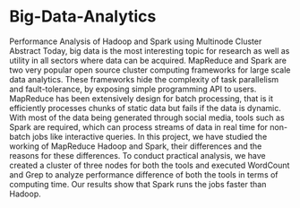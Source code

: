 # Big-Data-Analytics
Performance Analysis of Hadoop and Spark using Multinode Cluster
Abstract
Today, big data is the most interesting topic for research as well as utility in all
sectors where data can be acquired. MapReduce and Spark are two very popular open
source cluster computing frameworks for large scale data analytics. These
frameworks hide the complexity of task parallelism and fault-tolerance, by exposing
simple programming API to users. MapReduce has been extensively design for batch
processing, that is it efficiently processes chunks of static data but fails if the data is
dynamic. With most of the data being generated through social media, tools such as
Spark are required, which can process streams of data in real time for non-batch jobs
like interactive queries. In this project, we have studied the working of MapReduce
Hadoop and Spark, their differences and the reasons for these differences. To conduct
practical analysis, we have created a cluster of three nodes for both the tools and
executed WordCount and Grep to analyze performance difference of both the tools in
terms of computing time. Our results show that Spark runs the jobs faster than
Hadoop.
